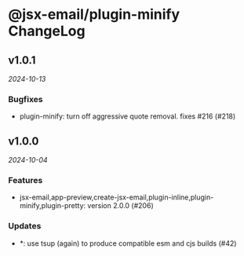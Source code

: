 # @jsx-email/plugin-minify ChangeLog

## v1.0.1

_2024-10-13_

### Bugfixes

- plugin-minify: turn off aggressive quote removal. fixes #216 (#218)

## v1.0.0

_2024-10-04_

### Features

- jsx-email,app-preview,create-jsx-email,plugin-inline,plugin-minify,plugin-pretty: version 2.0.0 (#206)

### Updates

- \*: use tsup (again) to produce compatible esm and cjs builds (#42)
